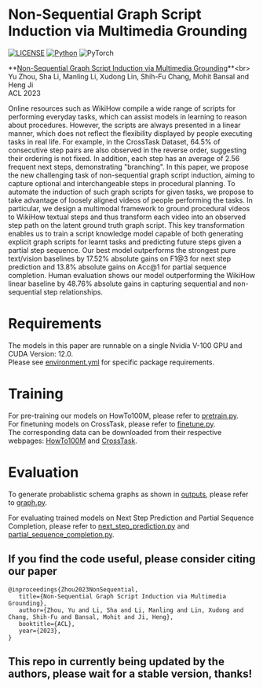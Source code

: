 # Non-Sequential Graph Script Induction via Multimedia Grounding
[![LICENSE](https://img.shields.io/badge/license-MIT-green)](./LICENSE)
[![Python](https://img.shields.io/badge/python-3.6-blue)](https://www.python.org/)
![PyTorch](https://img.shields.io/badge/pytorch-1.5-yellow)


**[Non-Sequential Graph Script Induction via Multimedia Grounding]([https://arxiv.org/pdf/2211.01781.pdf](https://aclanthology.org/2023.acl-long.303.pdf))**<br>
Yu Zhou, Sha Li, Manling Li, Xudong Lin, Shih-Fu Chang, Mohit Bansal and Heng Ji <br>
ACL 2023 <br>


Online resources such as WikiHow compile a wide range of scripts for performing everyday tasks, which can assist models in learning to reason about procedures. However, the scripts are always presented in a linear manner, which does not reflect the flexibility displayed by people executing tasks in real life. For example, in the CrossTask Dataset, 64.5% of consecutive step pairs are also observed in the reverse order, suggesting their ordering is not fixed. In addition, each step has an average of 2.56 frequent next steps, demonstrating "branching". In this paper, we propose the new challenging task of non-sequential graph script induction, aiming to capture optional and interchangeable steps in procedural planning. To automate the induction of such graph scripts for given tasks, we propose to take advantage of loosely aligned videos of people performing the tasks. In particular, we design a multimodal framework to ground procedural videos to WikiHow textual steps and thus transform each video into an observed step path on the latent ground truth graph script. This key transformation enables us to train a script knowledge model capable of both generating explicit graph scripts for learnt tasks and predicting future steps given a partial step sequence. Our best model outperforms the strongest pure text/vision baselines by 17.52% absolute gains on F1@3 for next step prediction and 13.8% absolute gains on Acc@1 for partial sequence completion. Human evaluation shows our model outperforming the WikiHow linear baseline by 48.76% absolute gains in capturing sequential and non-sequential step relationships.


# Requirements

The models in this paper are runnable on a single Nvidia V-100 GPU and CUDA Version: 12.0. <br>
Please see [environment.yml](https://github.com/bryanzhou008/Multimodal-Graph-Script-Learning/blob/main/environment.yml) for specific package requirements.<br>

# Training

For pre-training our models on HowTo100M, please refer to [pretrain.py](https://github.com/bryanzhou008/Multimodal-Graph-Script-Learning/blob/main/src/pretrain.py).<br>
For finetuning models on CrossTask, please refer to  [finetune.py](https://github.com/bryanzhou008/Multimodal-Graph-Script-Learning/blob/main/src/finetune.py).<br>
The corresponding data can be downloaded from their respective webpages: [HowTo100M](https://www.di.ens.fr/willow/research/howto100m/) and [CrossTask](https://github.com/DmZhukov/CrossTask).<br>

# Evaluation

To generate probablistic schema graphs as shown in [outputs](https://github.com/bryanzhou008/Multimodal-Graph-Script-Learning/tree/main/sample_output), please refer to [graph.py](https://github.com/bryanzhou008/Multimodal-Graph-Script-Learning/blob/main/src/graph.py).

For evaluating trained models on Next Step Prediction and Partial Sequence Completion, please refer to [next_step_prediction.py](https://github.com/bryanzhou008/Multimodal-Graph-Script-Learning/blob/main/src/next_step_prediction.py) and [partial_sequence_completion.py](https://github.com/bryanzhou008/Multimodal-Graph-Script-Learning/blob/main/src/partial_sequence_completion.py).<br>


## If you find the code useful, please consider citing our paper
```
@inproceedings{Zhou2023NonSequential,
   title={Non-Sequential Graph Script Induction via Multimedia Grounding},
   author={Zhou, Yu and Li, Sha and Li, Manling and Lin, Xudong and Chang, Shih-Fu and Bansal, Mohit and Ji, Heng},
   booktitle={ACL},
   year={2023},
}
```



## This repo in currently being updated by the authors, please wait for a stable version, thanks!
